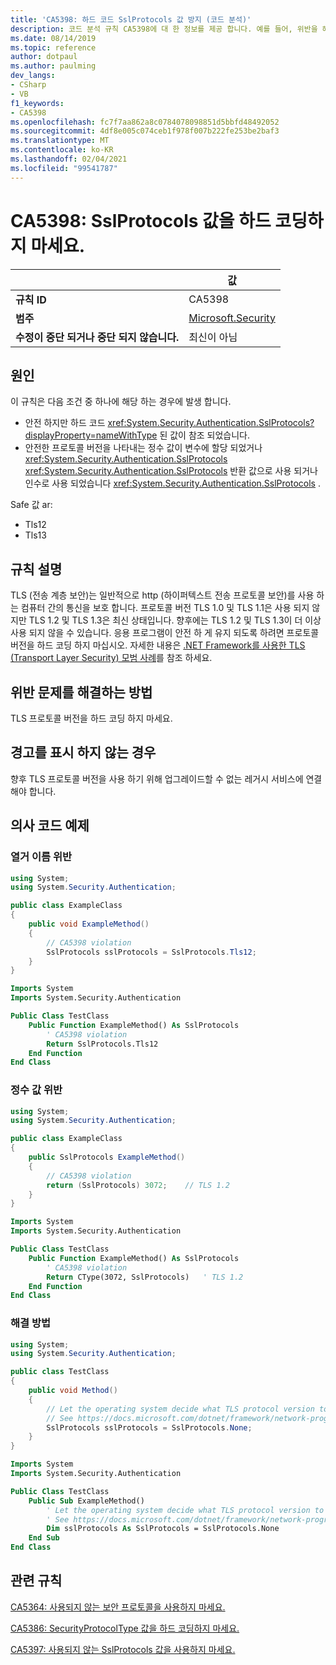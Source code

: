 ```yaml
---
title: 'CA5398: 하드 코드 SslProtocols 값 방지 (코드 분석)'
description: 코드 분석 규칙 CA5398에 대 한 정보를 제공 합니다. 예를 들어, 위반을 해결 하는 방법, 위반 하는 경우를 포함 합니다.
ms.date: 08/14/2019
ms.topic: reference
author: dotpaul
ms.author: paulming
dev_langs:
- CSharp
- VB
f1_keywords:
- CA5398
ms.openlocfilehash: fc7f7aa862a8c0784078098851d5bbfd48492052
ms.sourcegitcommit: 4df8e005c074ceb1f978f007b222fe253be2baf3
ms.translationtype: MT
ms.contentlocale: ko-KR
ms.lasthandoff: 02/04/2021
ms.locfileid: "99541787"
---
```

# <a name="ca5398-avoid-hardcoded-sslprotocols-values"></a>CA5398: SslProtocols 값을 하드 코딩하지 마세요.

| | 값 |
|-|-|
| **규칙 ID** |CA5398|
| **범주** |[Microsoft.Security](security-warnings.md)|
| **수정이 중단 되거나 중단 되지 않습니다.** |최신이 아님|

## <a name="cause"></a>원인

이 규칙은 다음 조건 중 하나에 해당 하는 경우에 발생 합니다.

- 안전 하지만 하드 코드 <xref:System.Security.Authentication.SslProtocols?displayProperty=nameWithType> 된 값이 참조 되었습니다.
- 안전한 프로토콜 버전을 나타내는 정수 값이 변수에 할당 되었거나 <xref:System.Security.Authentication.SslProtocols>  <xref:System.Security.Authentication.SslProtocols> 반환 값으로 사용 되거나 인수로 사용 되었습니다 <xref:System.Security.Authentication.SslProtocols> .

Safe 값 ar:

- Tls12
- Tls13

## <a name="rule-description"></a>규칙 설명

TLS (전송 계층 보안)는 일반적으로 http (하이퍼텍스트 전송 프로토콜 보안)를 사용 하는 컴퓨터 간의 통신을 보호 합니다. 프로토콜 버전 TLS 1.0 및 TLS 1.1은 사용 되지 않지만 TLS 1.2 및 TLS 1.3은 최신 상태입니다. 향후에는 TLS 1.2 및 TLS 1.3이 더 이상 사용 되지 않을 수 있습니다. 응용 프로그램이 안전 하 게 유지 되도록 하려면 프로토콜 버전을 하드 코딩 하지 마십시오. 자세한 내용은 [.NET Framework를 사용한 TLS (Transport Layer Security) 모범 사례](../../../framework/network-programming/tls.md)를 참조 하세요.

## <a name="how-to-fix-violations"></a>위반 문제를 해결하는 방법

TLS 프로토콜 버전을 하드 코딩 하지 마세요.

## <a name="when-to-suppress-warnings"></a>경고를 표시 하지 않는 경우

향후 TLS 프로토콜 버전을 사용 하기 위해 업그레이드할 수 없는 레거시 서비스에 연결 해야 합니다.

## <a name="pseudo-code-examples"></a>의사 코드 예제

### <a name="enumeration-name-violation"></a>열거 이름 위반

```csharp
using System;
using System.Security.Authentication;

public class ExampleClass
{
    public void ExampleMethod()
    {
        // CA5398 violation
        SslProtocols sslProtocols = SslProtocols.Tls12;
    }
}
```

```vb
Imports System
Imports System.Security.Authentication

Public Class TestClass
    Public Function ExampleMethod() As SslProtocols
        ' CA5398 violation
        Return SslProtocols.Tls12
    End Function
End Class
```

### <a name="integer-value-violation"></a>정수 값 위반

```csharp
using System;
using System.Security.Authentication;

public class ExampleClass
{
    public SslProtocols ExampleMethod()
    {
        // CA5398 violation
        return (SslProtocols) 3072;    // TLS 1.2
    }
}
```

```vb
Imports System
Imports System.Security.Authentication

Public Class TestClass
    Public Function ExampleMethod() As SslProtocols
        ' CA5398 violation
        Return CType(3072, SslProtocols)   ' TLS 1.2
    End Function
End Class
```

### <a name="solution"></a>해결 방법

```csharp
using System;
using System.Security.Authentication;

public class TestClass
{
    public void Method()
    {
        // Let the operating system decide what TLS protocol version to use.
        // See https://docs.microsoft.com/dotnet/framework/network-programming/tls
        SslProtocols sslProtocols = SslProtocols.None;
    }
}
```

```vb
Imports System
Imports System.Security.Authentication

Public Class TestClass
    Public Sub ExampleMethod()
        ' Let the operating system decide what TLS protocol version to use.
        ' See https://docs.microsoft.com/dotnet/framework/network-programming/tls
        Dim sslProtocols As SslProtocols = SslProtocols.None
    End Sub
End Class
```

## <a name="related-rules"></a>관련 규칙

[CA5364: 사용되지 않는 보안 프로토콜을 사용하지 마세요.](ca5364.md)

[CA5386: SecurityProtocolType 값을 하드 코딩하지 마세요.](ca5386.md)

[CA5397: 사용되지 않는 SslProtocols 값을 사용하지 마세요.](ca5397.md)
